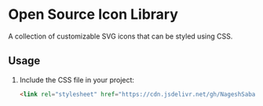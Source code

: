 # Open Source Icon Library

A collection of customizable SVG icons that can be styled using CSS.

## Usage

1. Include the CSS file in your project:
   ```html
   <link rel="stylesheet" href="https://cdn.jsdelivr.net/gh/NageshSabat2004/open-source-icon-library/css/icon-library.css">
